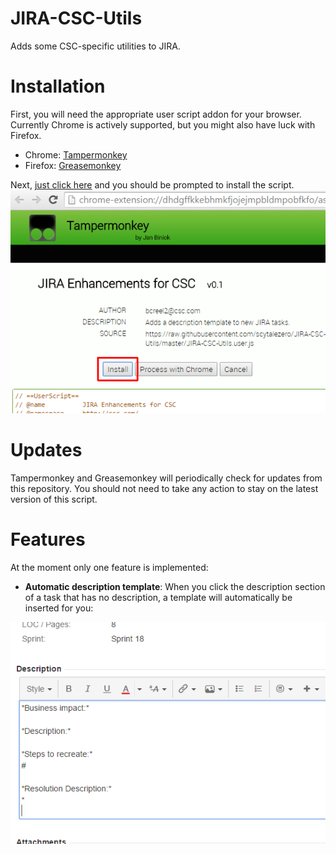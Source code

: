 # JIRA-CSC-Utils
Adds some CSC-specific utilities to JIRA.

# Installation
First, you will need the appropriate user script addon for your browser. Currently Chrome is actively supported, but you might also have luck with Firefox.
- Chrome: [Tampermonkey](https://chrome.google.com/webstore/detail/tampermonkey/dhdgffkkebhmkfjojejmpbldmpobfkfo?hl=en)
- Firefox: [Greasemonkey](https://addons.mozilla.org/en-us/firefox/addon/greasemonkey/)
 
Next, [just click here](https://github.com/scytalezero/JIRA-CSC-Utils/raw/master/JIRA-CSC-Utils.user.js) and you should be prompted to install the script.
![Install](/Images/Install.png)

# Updates
Tampermonkey and Greasemonkey will periodically check for updates from this repository. You should not need to take any action to stay on the latest version of this script.

# Features
At the moment only one feature is implemented:
- **Automatic description template**: When you click the description section of a task that has no description, a template will automatically be inserted for you:

![Description](/Images/Description.png)
